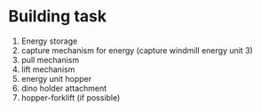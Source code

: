 # Building task

1. Energy storage
1. capture mechanism for energy (capture windmill energy unit 3)
1. pull mechanism
1. lift mechanism
1. energy unit hopper
1. dino holder attachment
1. hopper-forklift (if possible)